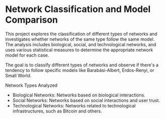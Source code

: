 # Network Classification and Model Comparison

This project explores the classification of different types of networks and investigates whether networks of the same type follow the same model. The analysis includes biological, social, and technological networks, and uses various statistical measures to determine the appropriate network model for each case.

The goal is to classify different types of networks and observe if there's a tendency to follow specific models like Barabási-Albert, Erdos-Renyi, or Small World.

Network Types Analyzed

- Biological Networks: Networks based on biological interactions.
- Social Networks: Networks based on social interactions and user trust.
- Technological Networks: Networks related to technological infrastructures, such as Bitcoin and others.
